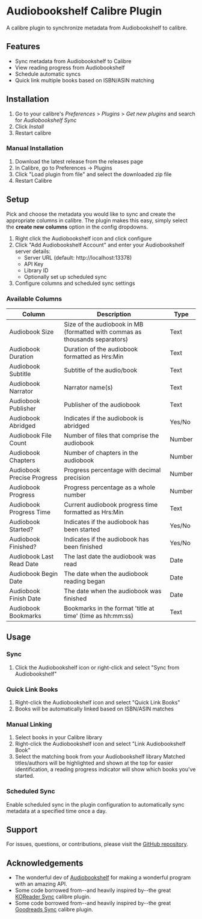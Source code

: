 # Audiobookshelf Calibre Plugin

A calibre plugin to synchronize metadata from Audiobookshelf to calibre.

## Features

- Sync metadata from Audiobookshelf to Calibre
- View reading progress from Audiobookshelf
- Schedule automatic syncs
- Quick link multiple books based on ISBN/ASIN matching

## Installation

1. Go to your calibre's _Preferences_ > _Plugins_ > _Get new plugins_ and search
   for _Audiobookshelf Sync_
2. Click _Install_
3. Restart calibre

### Manual Installation

1. Download the latest release from the releases page
2. In Calibre, go to Preferences -> Plugins
3. Click "Load plugin from file" and select the downloaded zip file
4. Restart Calibre

## Setup

Pick and choose the metadata you would like to sync and create the
appropriate columns in calibre. The plugin makes this easy, simply select
the **create new columns** option in the config dropdowns.

1. Right click the Audiobookshelf icon and click configure
2. Click "Add Audiobookshelf Account" and enter your Audiobookshelf server details:
   - Server URL (default: http://localhost:13378)
   - API Key
   - Library ID
   - Optionally set up scheduled sync
3. Configure columns and scheduled sync settings

### Available Columns

| Column | Description | Type |
|--------|-------------|------|
| Audiobook Size | Size of the audiobook in MB (formatted with commas as thousands separators) | Text |
| Audiobook Duration | Duration of the audiobook formatted as Hrs:Min | Text |
| Audiobook Subtitle | Subtitle of the audio/book | Text |
| Audiobook Narrator | Narrator name(s) | Text |
| Audiobook Publisher | Publisher of the audiobook | Text |
| Audiobook Abridged | Indicates if the audiobook is abridged | Yes/No |
| Audiobook File Count | Number of files that comprise the audiobook | Number |
| Audiobook Chapters | Number of chapters in the audiobook | Number |
| Audiobook Precise Progress | Progress percentage with decimal precision | Number |
| Audiobook Progress | Progress percentage as a whole number | Number |
| Audiobook Progress Time | Current audiobook progress time formatted as Hrs:Min | Text |
| Audiobook Started? | Indicates if the audiobook has been started | Yes/No |
| Audiobook Finished? | Indicates if the audiobook has been finished | Yes/No |
| Audiobook Last Read Date | The last date the audiobook was read | Date |
| Audiobook Begin Date | The date when the audiobook reading began | Date |
| Audiobook Finish Date | The date when the audiobook was finished | Date |
| Audiobook Bookmarks | Bookmarks in the format 'title at time' (time as hh:mm:ss) | Text |

## Usage

### Sync

1. Click the Audiobookshelf icon or right-click and select "Sync from Audiobookshelf"

### Quick Link Books

1. Right-click the Audiobookshelf icon and select "Quick Link Books"
2. Books will be automatically linked based on ISBN/ASIN matches

### Manual Linking

1. Select books in your Calibre library
2. Right-click the Audiobookshelf icon and select "Link Audiobookshelf Book"
3. Select the matching book from your Audiobookshelf library
   Matched titles/authors will be highlighted and shown at the top for easier identification, a reading progress indicator will show which books you've started.

### Scheduled Sync

Enable scheduled sync in the plugin configuration to automatically sync metadata at a specified time once a day.

## Support

For issues, questions, or contributions, please visit the [GitHub repository](https://github.com/jbhul/Audiobookshelf-calibre-plugin/issues).

## Acknowledgements

- The wonderful dev of [Audiobookshelf](https://github.com/advplyr/audiobookshelf)
  for making a wonderful program with an amazing API.
- Some code borrowed from--and heavily inspired by--the
  great [KOReader Sync](https://github.com/harmtemolder/koreader-calibre-plugin)
  calibre plugin.
- Some code borrowed from--and heavily inspired by--the
  great [Goodreads Sync](https://www.mobileread.com/forums/showthread.php?t=123281)
  calibre plugin.
